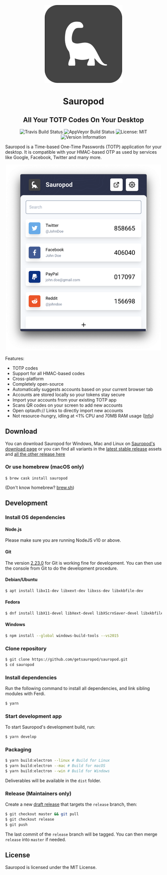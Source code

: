 <p align="center">
    <a href="https://sauropod.app">
      <img src="./logo.png" alt="Sauropod Logo" width="250"/>
    </a>
</p>

<h1 align="center">
  Sauropod
</h1>
<h2 align="center">
  All Your TOTP Codes On Your Desktop 
</h2>

<p align="center">
  <img src="https://travis-ci.org/getsauropod/sauropod.svg?branch=release" alt="Travis Build Status">
  <img src="https://ci.appveyor.com/api/projects/status/nmeky2blknvbr77m?svg=true" alt="AppVeyor Build Status">
  <img src="https://img.shields.io/github/license/getsauropod/sauropod" alt="License: MIT">
  <img src="https://img.shields.io/github/package-json/v/getsauropod/sauropod" alt="Version Information">
</p>

Sauropod is a Time-based One-Time Passwords (TOTP) application for your desktop. It is compatible with your HMAC-based OTP as used by services like Google, Facebook, Twitter and many more.

<p align="center">
    <img src="./branding/app.png" alt="Sauropod Screenshot" width="500"/>
</p>

Features:
- TOTP codes
- Support for all HMAC-based codes
- Cross-platform
- Completely open-source
- Automatically suggests accounts based on your current browser tab
- Accounts are stored locally so your tokens stay secure
- Import your accounts from your existing TOTP app
- Scans QR codes on your screen to add new accounts
- Open optauth:// Links to directly import new accounts
- Not resource-hungry, idling at <1% CPU and 70MB RAM usage ([Info](./branding/cpu-usage.png))

## Download

You can download Sauropod for Windows, Mac and Linux on [Sauropod's download page](https://sauropod.app/#download) or you can find all variants in the [latest stable release](https://github.com/getsauropod/sauropod/releases/latest) assets and [all the other release here](https://github.com/getsauropod/sauropod/releases)

### Or use homebrew (macOS only)

`$ brew cask install sauropod`

(Don't know homebrew? [brew.sh](https://brew.sh/))

## Development

### Install OS dependencies

#### Node.js

Please make sure you are running NodeJS v10 or above.

#### Git

The version [2.23.0](https://github.com/git-for-windows/git/releases/tag/v2.23.0.windows.1) for Git is working fine for development. You can then use the console from Git to do the development procedure.

#### Debian/Ubuntu

```bash
$ apt install libx11-dev libxext-dev libxss-dev libxkbfile-dev
```

#### Fedora

```bash
$ dnf install libX11-devel libXext-devel libXScrnSaver-devel libxkbfile-devel
```

#### Windows

```bash
$ npm install --global windows-build-tools --vs2015
```

### Clone repository

```bash
$ git clone https://github.com/getsauropod/sauropod.git
$ cd sauropod
```

### Install dependencies

Run the following command to install all dependencies, and link sibling modules with Ferdi.

```bash
$ yarn
```

### Start development app

To start Sauropod's development build, run:

```bash
$ yarn develop
```

### Packaging

```bash
$ yarn build:electron --linux # Build for Linux
$ yarn build:electron --mac # Build for macOS
$ yarn build:electron --win # Build for Windows
```

Deliverables will be available in the `dist` folder.

### Release (Maintainers only)

Create a new [draft release](https://github.com/getsauropod/sauropod/releases/new) that targets the `release` branch, then:

```bash
$ git checkout master && git pull
$ git checkout release
$ git push
```

The last commit of the `release` branch will be tagged. You can then merge `release` into `master` if needed.

## License

Sauropod is licensed under the MIT License.
